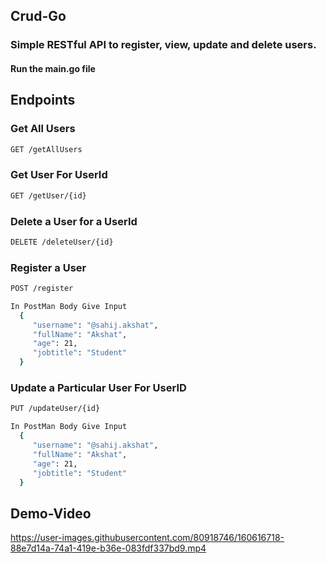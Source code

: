 ## Crud-Go
### Simple RESTful API to register, view, update and delete users.
#### Run the main.go file
## Endpoints 

### Get All Users
``` bash
GET /getAllUsers
```
### Get User For UserId
``` bash
GET /getUser/{id}
```

### Delete a User for a UserId 
``` bash
DELETE /deleteUser/{id}
```

### Register a User
``` bash
POST /register
```

``` bash
In PostMan Body Give Input 
  {
     "username": "@sahij.akshat",
     "fullName": "Akshat",
     "age": 21,
     "jobtitle": "Student"
  }
```

### Update a Particular User For UserID
``` bash
PUT /updateUser/{id}
``` 

``` bash
In PostMan Body Give Input 
  {
     "username": "@sahij.akshat",
     "fullName": "Akshat",
     "age": 21,
     "jobtitle": "Student"
  }
```

## Demo-Video
https://user-images.githubusercontent.com/80918746/160616718-88e7d14a-74a1-419e-b36e-083fdf337bd9.mp4



